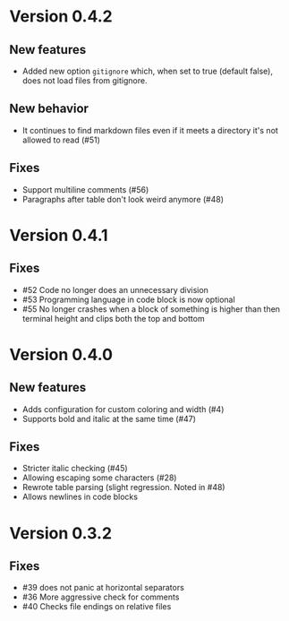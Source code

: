 # Version 0.4.2

## New features

- Added new option `gitignore` which, when set to true (default false), does not
  load files from gitignore.

## New behavior

- It continues to find markdown files even if it meets a directory it's not
  allowed to read (#51)

## Fixes

- Support multiline comments (#56)
- Paragraphs after table don't look weird anymore (#48)

# Version 0.4.1

## Fixes

- #52 Code no longer does an unnecessary division
- #53 Programming language in code block is now optional
- #55 No longer crashes when a block of something is higher than then terminal
  height and clips both the top and bottom

# Version 0.4.0

## New features

- Adds configuration for custom coloring and width (#4)
- Supports bold and italic at the same time (#47)

## Fixes

- Stricter italic checking (#45)
- Allowing escaping some characters (#28)
- Rewrote table parsing (slight regression. Noted in #48)
- Allows newlines in code blocks

# Version 0.3.2

## Fixes

- #39 does not panic at horizontal separators
- #36 More aggressive check for comments
- #40 Checks file endings on relative files
